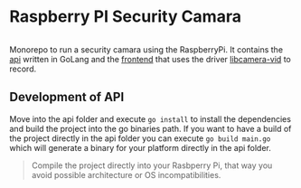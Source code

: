 # Raspberry PI Security Camara

<p align="center">
    <img href="./icon.png">
</p>

Monorepo to run a security camara using the RaspberryPi. It contains the [api](./api/) written in GoLang and the [frontend](./frontend/) that uses the driver [libcamera-vid](https://www.raspberrypi.com/documentation/computers/camera_software.html) to record.

## Development of API

Move into the api folder and execute `go install` to install the dependencies and build the project into the go binaries path. If you want to have a build of the project directly in the api folder you can execute `go build main.go` which will generate a binary for your platform directly in the api folder.

> Compile the project directly into your Rasbperry Pi, that way you avoid possible architecture or OS incompatibilities.